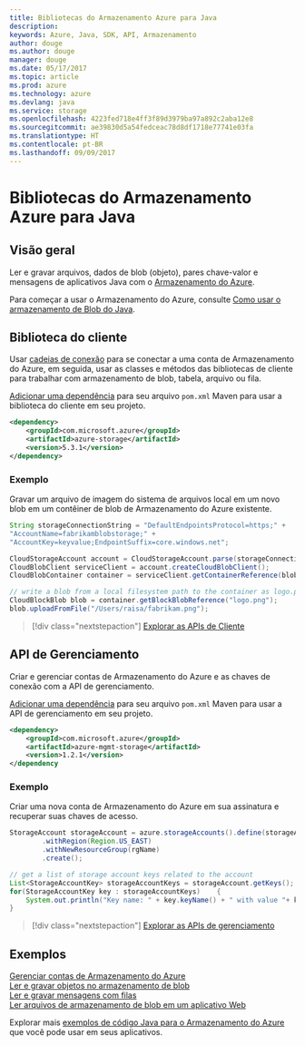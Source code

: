 ```yaml
---
title: Bibliotecas do Armazenamento Azure para Java
description: 
keywords: Azure, Java, SDK, API, Armazenamento
author: douge
ms.author: douge
manager: douge
ms.date: 05/17/2017
ms.topic: article
ms.prod: azure
ms.technology: azure
ms.devlang: java
ms.service: storage
ms.openlocfilehash: 4223fed718e4ff3f89d3979ba97a892c2aba12e8
ms.sourcegitcommit: ae39830d5a54fedceac78d8df1718e77741e03fa
ms.translationtype: HT
ms.contentlocale: pt-BR
ms.lasthandoff: 09/09/2017
---
```

# <a name="azure-storage-libraries-for-java"></a>Bibliotecas do Armazenamento Azure para Java

## <a name="overview"></a>Visão geral

Ler e gravar arquivos, dados de blob (objeto), pares chave-valor e mensagens de aplicativos Java com o [Armazenamento do Azure](/azure/storage/storage-introduction).

Para começar a usar o Armazenamento do Azure, consulte [Como usar o armazenamento de Blob do Java](/azure/storage/storage-java-how-to-use-blob-storage).

## <a name="client-library"></a>Biblioteca do cliente

Usar [cadeias de conexão](/azure/storage/storage-create-storage-account#manage-your-storage-account) para se conectar a uma conta de Armazenamento do Azure, em seguida, usar as classes e métodos das bibliotecas de cliente para trabalhar com armazenamento de blob, tabela, arquivo ou fila. 

[Adicionar uma dependência](https://maven.apache.org/guides/getting-started/index.html#How_do_I_use_external_dependencies) para seu arquivo `pom.xml` Maven para usar a biblioteca do cliente em seu projeto.   

```XML
<dependency>
    <groupId>com.microsoft.azure</groupId>
    <artifactId>azure-storage</artifactId>
    <version>5.3.1</version>
</dependency>
```   

### <a name="example"></a>Exemplo

Gravar um arquivo de imagem do sistema de arquivos local em um novo blob em um contêiner de blob de Armazenamento do Azure existente.


```java
String storageConnectionString = "DefaultEndpointsProtocol=https;" + 
"AccountName=fabrikamblobstorage;" + 
"AccountKey=keyvalue;EndpointSuffix=core.windows.net";

CloudStorageAccount account = CloudStorageAccount.parse(storageConnectionString);
CloudBlobClient serviceClient = account.createCloudBlobClient();
CloudBlobContainer container = serviceClient.getContainerReference(blobContainer);

// write a blob from a local filesystem path to the container as logo.png
CloudBlockBlob blob = container.getBlockBlobReference("logo.png");
blob.uploadFromFile("/Users/raisa/fabrikam.png");
```

> [!div class="nextstepaction"]
> [Explorar as APIs de Cliente](/java/api/overview/azure/storage/clientlibrary)

## <a name="management-api"></a>API de Gerenciamento

Criar e gerenciar contas de Armazenamento do Azure e as chaves de conexão com a API de gerenciamento.

[Adicionar uma dependência](https://maven.apache.org/guides/getting-started/index.html#How_do_I_use_external_dependencies) para seu arquivo `pom.xml` Maven para usar a API de gerenciamento em seu projeto.  

```XML
<dependency>
    <groupId>com.microsoft.azure</groupId>
    <artifactId>azure-mgmt-storage</artifactId>
    <version>1.2.1</version>
</dependency
```   

### <a name="example"></a>Exemplo

Criar uma nova conta de Armazenamento do Azure em sua assinatura e recuperar suas chaves de acesso.

```java
StorageAccount storageAccount = azure.storageAccounts().define(storageAccountName)
        .withRegion(Region.US_EAST)
        .withNewResourceGroup(rgName)
        .create();

// get a list of storage account keys related to the account
List<StorageAccountKey> storageAccountKeys = storageAccount.getKeys();
for(StorageAccountKey key : storageAccountKeys)    {
    System.out.println("Key name: " + key.keyName() + " with value "+ key.value());
}
```

> [!div class="nextstepaction"]
> [Explorar as APIs de gerenciamento](/java/api/overview/azure/storage/managementapi)


## <a name="samples"></a>Exemplos

[Gerenciar contas de Armazenamento do Azure](../docs-ref-conceptual/java-sdk-manage-storage-accounts.md)    
[Ler e gravar objetos no armazenamento de blob](https://github.com/Azure-Samples/storage-blob-java-getting-started)   
[Ler e gravar mensagens com filas](https://github.com/Azure-Samples/storage-queue-java-getting-started)   
[Ler arquivos de armazenamento de blob em um aplicativo Web](https://github.com/Azure-Samples/app-service-java-manage-storage-connections-for-web-apps-on-linux)

Explorar mais [exemplos de código Java para o Armazenamento do Azure](https://azure.microsoft.com/resources/samples/?platform=java&term=storage) que você pode usar em seus aplicativos.